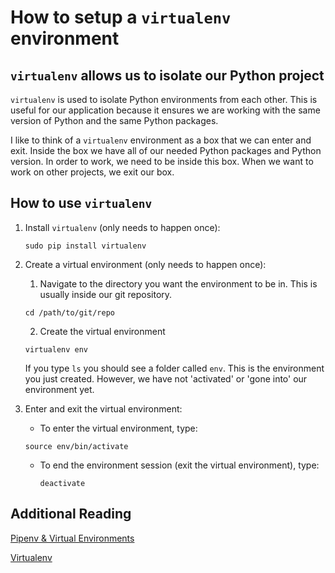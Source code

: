# How to setup a `virtualenv` environment

## `virtualenv` allows us to isolate our Python project

`virtualenv` is used to isolate Python environments from each other. This is
useful for our application because it ensures we are working with the same version
of Python and the same Python packages.

I like to think of a `virtualenv` environment as a box that we can enter and exit. Inside the box we have all of our needed Python packages and Python version. In order to work, we need to be inside this box. When we want to work on other projects, we exit our box.

## How to use `virtualenv`

1. Install `virtualenv` (only needs to happen once):

	`sudo pip install virtualenv`

2. Create a virtual environment (only needs to happen once):

	1. Navigate to the directory you want the environment to be in. This is usually inside our git repository.

	`cd /path/to/git/repo`

	2. Create the virtual environment

	`virtualenv env`

	If you type `ls` you should see a folder called `env`. This is the environment you just created. However, we have not 'activated' or 'gone into' our environment yet.

3. Enter and exit the virtual environment:

	* To enter the virtual environment, type:

	`source env/bin/activate`

	* To end the environment session (exit the virtual environment), type:

		`deactivate`

## Additional Reading

[Pipenv & Virtual Environments](http://docs.python-guide.org/en/latest/dev/virtualenvs/)

[Virtualenv](https://virtualenv.pypa.io/en/stable/)
